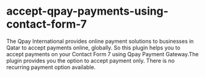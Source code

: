 # accept-qpay-payments-using-contact-form-7
The Qpay International provides online payment solutions to businesses in Qatar to accept payments online, globally.  So this plugin helps you to accept payments on your Contact Form 7 using Qpay Payment Gateway.The plugin provides you the option to accept payment only. There is no recurring payment option available.
